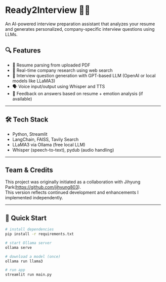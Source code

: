 # Ready2Interview 🎤🤖

An AI-powered interview preparation assistant that analyzes your resume and generates personalized, company-specific interview questions using LLMs.

## 🔍 Features

- 📄 Resume parsing from uploaded PDF
- 🏢 Real-time company research using web search
- 🧠 Interview question generation with GPT-based LLM (OpenAI or local models like LLaMA3)
- 🗣️ Voice input/output using Whisper and TTS
- 🧪 Feedback on answers based on resume + emotion analysis (if available)

---

## 🛠️ Tech Stack

- Python, Streamlit
- LangChain, FAISS, Tavily Search
- LLaMA3 via Ollama (free local LLM)
- Whisper (speech-to-text), pydub (audio handling)

---

## Team & Credits

This project was originally initiated as a collaboration with Jihyung Park(https://github.com/jihyung803).  
This version reflects continued development and enhancements I implemented independently.

---

## 🚀 Quick Start

```bash
# install dependencies
pip install -r requirements.txt

# start Ollama server
ollama serve

# download a model (once)
ollama run llama3

# run app
streamlit run main.py
